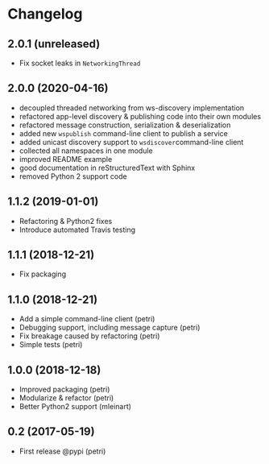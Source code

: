 Changelog
==========

2.0.1 (unreleased)
-------------------

- Fix socket leaks in `NetworkingThread`

2.0.0 (2020-04-16)
-------------------

- decoupled threaded networking from ws-discovery implementation
- refactored app-level discovery & publishing code into their own modules
- refactored message construction, serialization & deserialization
- added new ``wspublish`` command-line client to publish a service
- added unicast discovery support to ``wsdiscover``command-line client
- collected all namespaces in one module
- improved README example
- good documentation in reStructuredText with Sphinx
- removed Python 2 support code

1.1.2 (2019-01-01)
-------------------

- Refactoring & Python2 fixes
- Introduce automated Travis testing

1.1.1 (2018-12-21)
-------------------

- Fix packaging

1.1.0 (2018-12-21)
-------------------

- Add a simple command-line client (petri)
- Debugging support, including message capture (petri)
- Fix breakage caused by refactoring (petri)
- Simple tests (petri)

1.0.0 (2018-12-18)
-------------------

- Improved packaging (petri)
- Modularize & refactor (petri)
- Better Python2 support (mleinart)

0.2 (2017-05-19)
-----------------

- First release @pypi (petri)
